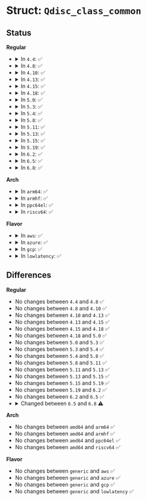 # Struct: <code>Qdisc_class_common</code>

## Status
<b>Regular</b>
<ul>
<li>
<details>
<summary>In <code>4.4</code>: ✅</summary>

```c
struct Qdisc_class_common {
    u32 classid;
    struct hlist_node hnode;
};
```
</details>
</li>
<li>
<details>
<summary>In <code>4.8</code>: ✅</summary>

```c
struct Qdisc_class_common {
    u32 classid;
    struct hlist_node hnode;
};
```
</details>
</li>
<li>
<details>
<summary>In <code>4.10</code>: ✅</summary>

```c
struct Qdisc_class_common {
    u32 classid;
    struct hlist_node hnode;
};
```
</details>
</li>
<li>
<details>
<summary>In <code>4.13</code>: ✅</summary>

```c
struct Qdisc_class_common {
    u32 classid;
    struct hlist_node hnode;
};
```
</details>
</li>
<li>
<details>
<summary>In <code>4.15</code>: ✅</summary>

```c
struct Qdisc_class_common {
    u32 classid;
    struct hlist_node hnode;
};
```
</details>
</li>
<li>
<details>
<summary>In <code>4.18</code>: ✅</summary>

```c
struct Qdisc_class_common {
    u32 classid;
    struct hlist_node hnode;
};
```
</details>
</li>
<li>
<details>
<summary>In <code>5.0</code>: ✅</summary>

```c
struct Qdisc_class_common {
    u32 classid;
    struct hlist_node hnode;
};
```
</details>
</li>
<li>
<details>
<summary>In <code>5.3</code>: ✅</summary>

```c
struct Qdisc_class_common {
    u32 classid;
    struct hlist_node hnode;
};
```
</details>
</li>
<li>
<details>
<summary>In <code>5.4</code>: ✅</summary>

```c
struct Qdisc_class_common {
    u32 classid;
    struct hlist_node hnode;
};
```
</details>
</li>
<li>
<details>
<summary>In <code>5.8</code>: ✅</summary>

```c
struct Qdisc_class_common {
    u32 classid;
    struct hlist_node hnode;
};
```
</details>
</li>
<li>
<details>
<summary>In <code>5.11</code>: ✅</summary>

```c
struct Qdisc_class_common {
    u32 classid;
    struct hlist_node hnode;
};
```
</details>
</li>
<li>
<details>
<summary>In <code>5.13</code>: ✅</summary>

```c
struct Qdisc_class_common {
    u32 classid;
    struct hlist_node hnode;
};
```
</details>
</li>
<li>
<details>
<summary>In <code>5.15</code>: ✅</summary>

```c
struct Qdisc_class_common {
    u32 classid;
    struct hlist_node hnode;
};
```
</details>
</li>
<li>
<details>
<summary>In <code>5.19</code>: ✅</summary>

```c
struct Qdisc_class_common {
    u32 classid;
    struct hlist_node hnode;
};
```
</details>
</li>
<li>
<details>
<summary>In <code>6.2</code>: ✅</summary>

```c
struct Qdisc_class_common {
    u32 classid;
    struct hlist_node hnode;
};
```
</details>
</li>
<li>
<details>
<summary>In <code>6.5</code>: ✅</summary>

```c
struct Qdisc_class_common {
    u32 classid;
    struct hlist_node hnode;
};
```
</details>
</li>
<li>
<details>
<summary>In <code>6.8</code>: ✅</summary>

```c
struct Qdisc_class_common {
    u32 classid;
    unsigned int filter_cnt;
    struct hlist_node hnode;
};
```
</details>
</li>
</ul>
<b>Arch</b>
<ul>
<li>
<details>
<summary>In <code>arm64</code>: ✅</summary>

```c
struct Qdisc_class_common {
    u32 classid;
    struct hlist_node hnode;
};
```
</details>
</li>
<li>
<details>
<summary>In <code>armhf</code>: ✅</summary>

```c
struct Qdisc_class_common {
    u32 classid;
    struct hlist_node hnode;
};
```
</details>
</li>
<li>
<details>
<summary>In <code>ppc64el</code>: ✅</summary>

```c
struct Qdisc_class_common {
    u32 classid;
    struct hlist_node hnode;
};
```
</details>
</li>
<li>
<details>
<summary>In <code>riscv64</code>: ✅</summary>

```c
struct Qdisc_class_common {
    u32 classid;
    struct hlist_node hnode;
};
```
</details>
</li>
</ul>
<b>Flavor</b>
<ul>
<li>
<details>
<summary>In <code>aws</code>: ✅</summary>

```c
struct Qdisc_class_common {
    u32 classid;
    struct hlist_node hnode;
};
```
</details>
</li>
<li>
<details>
<summary>In <code>azure</code>: ✅</summary>

```c
struct Qdisc_class_common {
    u32 classid;
    struct hlist_node hnode;
};
```
</details>
</li>
<li>
<details>
<summary>In <code>gcp</code>: ✅</summary>

```c
struct Qdisc_class_common {
    u32 classid;
    struct hlist_node hnode;
};
```
</details>
</li>
<li>
<details>
<summary>In <code>lowlatency</code>: ✅</summary>

```c
struct Qdisc_class_common {
    u32 classid;
    struct hlist_node hnode;
};
```
</details>
</li>
</ul>

## Differences
<b>Regular</b>
<ul>
<li>
No changes between <code>4.4</code> and <code>4.8</code> ✅
</li>
<li>
No changes between <code>4.8</code> and <code>4.10</code> ✅
</li>
<li>
No changes between <code>4.10</code> and <code>4.13</code> ✅
</li>
<li>
No changes between <code>4.13</code> and <code>4.15</code> ✅
</li>
<li>
No changes between <code>4.15</code> and <code>4.18</code> ✅
</li>
<li>
No changes between <code>4.18</code> and <code>5.0</code> ✅
</li>
<li>
No changes between <code>5.0</code> and <code>5.3</code> ✅
</li>
<li>
No changes between <code>5.3</code> and <code>5.4</code> ✅
</li>
<li>
No changes between <code>5.4</code> and <code>5.8</code> ✅
</li>
<li>
No changes between <code>5.8</code> and <code>5.11</code> ✅
</li>
<li>
No changes between <code>5.11</code> and <code>5.13</code> ✅
</li>
<li>
No changes between <code>5.13</code> and <code>5.15</code> ✅
</li>
<li>
No changes between <code>5.15</code> and <code>5.19</code> ✅
</li>
<li>
No changes between <code>5.19</code> and <code>6.2</code> ✅
</li>
<li>
No changes between <code>6.2</code> and <code>6.5</code> ✅
</li>
<li>
<details>
<summary>Changed between <code>6.5</code> and <code>6.8</code> ⚠️</summary>
<ul>
<li>
<b>Field added. </b>
<code>unsigned int filter_cnt</code>
</li>
</ul>
</details>
</li>
</ul>
<b>Arch</b>
<ul>
<li>
No changes between <code>amd64</code> and <code>arm64</code> ✅
</li>
<li>
No changes between <code>amd64</code> and <code>armhf</code> ✅
</li>
<li>
No changes between <code>amd64</code> and <code>ppc64el</code> ✅
</li>
<li>
No changes between <code>amd64</code> and <code>riscv64</code> ✅
</li>
</ul>
<b>Flavor</b>
<ul>
<li>
No changes between <code>generic</code> and <code>aws</code> ✅
</li>
<li>
No changes between <code>generic</code> and <code>azure</code> ✅
</li>
<li>
No changes between <code>generic</code> and <code>gcp</code> ✅
</li>
<li>
No changes between <code>generic</code> and <code>lowlatency</code> ✅
</li>
</ul>

